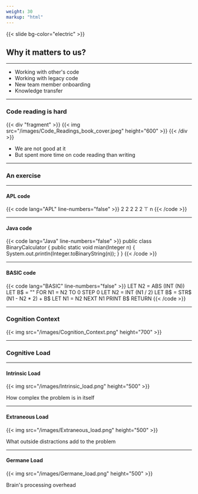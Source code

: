 ```yaml
---
weight: 30
markup: "html"
---
```

{{< slide bg-color="electric" >}}

## Why it matters to us?

------

- Working with other's code
- Working with legacy code
- New team member onboarding
- Knowledge transfer

------

### Code reading is hard

{{< div "fragment" >}}
{{< img src="/images/Code_Readings_book_cover.jpeg" height="600" >}}
{{< /div >}}

- We are not good at it <!-- .element: class="fragment" -->
- But spent more time on code reading than writing <!-- .element: class="fragment" -->

------

### An exercise

------

#### APL code
{{< code lang="APL" line-numbers="false" >}}
2 2 2 2 2 ⊤ n
{{< /code >}}

------

#### Java code
{{< code lang="Java" line-numbers="false" >}}
public class BinaryCalculator { 
   public static void mian(Integer n) {
      System.out.println(Integer.toBinaryString(n)); 
   }
}
{{< /code >}}

------

#### BASIC code
{{< code lang="BASIC" line-numbers="false" >}}
LET N2 =  ABS (INT (N))
LET B$ = ""
FOR N1 = N2 TO 0 STEP 0
     LET N2 =  INT (N1 / 2)
     LET B$ =  STR$ (N1 - N2 * 2) + B$
     LET N1 = N2
NEXT N1
PRINT B$
RETURN
{{< /code >}}

------

### Cognition Context

{{< img src="/images/Cognition_Context.png" height="700" >}}

------

### Cognitive Load

------

#### Intrinsic Load

{{< img src="/images/Intrinsic_load.png" height="500" >}}

How complex the problem is in itself

------

#### Extraneous Load

{{< img src="/images/Extraneous_load.png" height="500" >}}

What outside distractions add to the problem

------

#### Germane Load

{{< img src="/images/Germane_load.png" height="500" >}}

Brain's processing overhead

